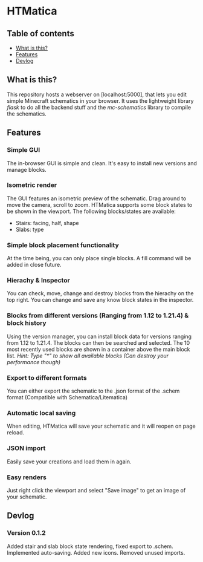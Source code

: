 # HTMatica
## Table of contents
- [What is this?](#what-is-this)  
- [Features](#features)
- [Devlog](#devlog)
## What is this?
This repository hosts a webserver on [localhost:5000], that lets you edit simple Minecraft schematics in your browser. It uses the lightweight library _flask_ to do all the backend stuff and the _mc-schematics_ library to compile the schematics.
## Features
### Simple GUI
The in-browser GUI is simple and clean. It's easy to install new versions and manage blocks.
### Isometric render
The GUI features an isometric preview of the schematic. Drag around to move the camera, scroll to zoom.
HTMatica supports some block states to be shown in the viewport. The following blocks/states are available:
- Stairs: facing, half, shape
- Slabs: type

### Simple block placement functionality
At the time being, you can only place single blocks. A fill command will be added in close future.
### Hierachy & Inspector
You can check, move, change and destroy blocks from the hierachy on the top right.
You can change and save any know block states in the inspector.
### Blocks from different versions (Ranging from 1.12 to 1.21.4) & block history
Using the version manager, you can install block data for versions ranging from 1.12 to 1.21.4. The blocks can then be searched and selected. The 10 most recently used blocks are shown in a container above the main block list. _Hint: Type "*" to show all available blocks (Can destroy your performance though)_
### Export to different formats
You can either export the schematic to the .json format of the .schem format (Compatible with Schematica/Litematica)
### Automatic local saving
When editing, HTMatica will save your schematic and it will reopen on page reload.
### JSON import
Easily save your creations and load them in again.
### Easy renders
Just right click the viewport and select "Save image" to get an image of your schematic.
## Devlog
### Version 0.1.2
Added stair and slab block state rendering, fixed export to .schem. Implemented auto-saving. Added new icons. Removed unused imports.
